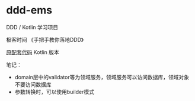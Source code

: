 # ddd-ems

DDD / Kotlin 学习项目

极客时间 《手把手教你落地DDD》

[原配套代码](https://github.com/zhongjinggz/geekdemo) Kotlin 版本

笔记：

- domain层中的validator等为领域服务，领域服务可以访问数据库，领域对象不要访问数据库
- 参数转换时，可以使用builder模式
